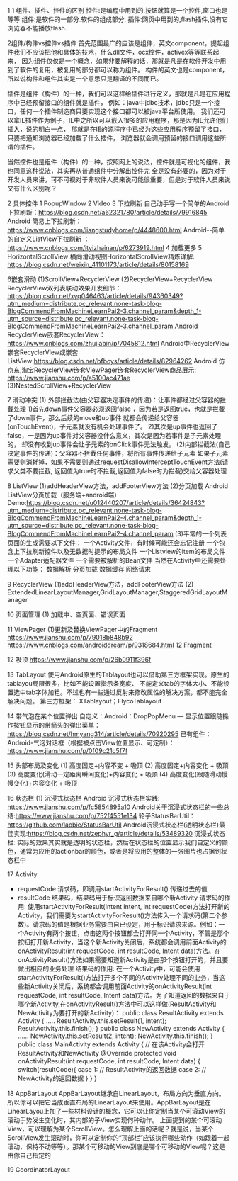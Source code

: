 1
1 组件、插件、控件的区别
控件:是编程中用到的,按钮就算是一个控件,窗口也是等等
组件:是软件的一部分.软件的组成部分.
插件:网页中用到的,flash插件,没有它浏览器不能播放flash.

2组件/构件vs控件vs插件
首先范围最广的应该是组件，英文component，提起组件我们不应该把他和具体的技术，什么dll文件，ocx控件，activex等等联系起来，
因为组件仅仅是一个概念，如果非要解释的话，那就是凡是在软件开发中用到了软件的复用，被复用的部分都可以称为组件。
构件的英文也是component，所以说构件和组件其实是一个意思只是翻译的不同而已。

插件是组件（构件）的一种，我们可以这样给插件进行定义，那就是凡是在应用程序中已经预留接口的组件就是插件，
例如：java中jdbc技术，jdbc只是一个接口，任何一个插件制造商只要实现这个接口都可以被java平台所使用。
我们还可以拿IE插件作为例子，IE中之所以可以嵌入很多的应用程序，那是因为IE允许他们插入，说的明白一点，
那就是在IE的源程序中已经为这些应用程序预留了接口，只要把通知浏览器已经加载了什么插件，
浏览器就会调用预留的接口调用这些所谓的插件。

当然控件也是组件（构件）的一种，按照网上的说法，控件就是可视化的组件，我也同意这种说法，其实再从普通组件中分解出控件完
全是没有必要的，因为对于开发人员来讲，可不可视对于非软件人员来说可能很重要，但是对于软件人员来说又有什么区别呢？

2 具体控件
1 PopupWindow
2 Video
3 下拉刷新
自己动手写一个简单的Android下拉刷新：https://blog.csdn.net/a62321780/article/details/79916845
Android 简易上下拉刷新：https://www.cnblogs.com/liangstudyhome/p/4448600.html
Android--简单的自定义ListView下拉刷新 ：https://www.cnblogs.com/ityizhainan/p/6273919.html
4 加载更多
5 HorizontalScrollView
横向滑动视图HorizontalScrollView精炼详解: https://blog.csdn.net/weixin_41101173/article/details/80158169

6嵌套滑动
(1)ScrollView+RecyclerView
(2)RecyclerView+RecyclerView
RecyclerView双列表联动效果开发细节：https://blog.csdn.net/xyq046463/article/details/94360349?utm_medium=distribute.pc_relevant.none-task-blog-BlogCommendFromMachineLearnPai2-3.channel_param&depth_1-utm_source=distribute.pc_relevant.none-task-blog-BlogCommendFromMachineLearnPai2-3.channel_param
Android RecyclerView嵌套RecyclerView：https://www.cnblogs.com/zhujiabin/p/7045812.html
Android中RecyclerView嵌套RecyclerView或嵌套ListView:https://blog.csdn.net/bfboys/article/details/82964262
Android 仿京东,淘宝RecyclerView嵌套ViewPager嵌套RecyclerView商品展示:
https://www.jianshu.com/p/a5100ac471ae
(3)NestedScrollView+RecyclerView

7 滑动冲突
(1) 外部拦截法(由父容器决定事件的传递)：让事件都经过父容器的拦截处理
1)首先down事件父容器必须返回false ，因为若是返回true，也就是拦截了down事件，那么后续的move和up事件
就都会传递给父容器(onTouchEvent)，子元素就没有机会处理事件了。
2)其次是up事件也返回了false，一是因为up事件对父容器没什么意义，其次是因为若事件是子元素处理的，
却没有收到up事件会让子元素的onClick事件无法触发。
(2)内部拦截法(自己决定事件的传递)：父容器不拦截任何事件，将所有事件传递给子元素
如果子元素需要则消耗掉，如果不需要则通过requestDisallowInterceptTouchEvent方法(请求父类不要拦截,
返回值为true时不拦截,返回值为false时为拦截)交给父容器处理


8 ListView
(1)addHeaderView方法，addFooterView方法
(2)分页加载
Android ListView分页加载（服务端+android端）Demo:https://blog.csdn.net/u012440207/article/details/36424843?utm_medium=distribute.pc_relevant.none-task-blog-BlogCommendFromMachineLearnPai2-4.channel_param&depth_1-utm_source=distribute.pc_relevant.none-task-blog-BlogCommendFromMachineLearnPai2-4.channel_param
(3)平常的一个列表页面的生成需要以下文件：
一个Activity文件，有时候可能还会忘记注册
一个包含上下拉刷新控件以及无数据时提示的布局文件
一个Listview的item的布局文件
一个Adapter适配器文件
一个需要被解析的Bean文件
当然在Activity中还需要处理以下功能：
数据解析
分页加载
数据缓存
网络请求

9 RecyclerView
(1)addHeaderView方法，addFooterView方法
(2) ExtendedLinearLayoutManager,GridLayoutManager,StaggeredGridLayoutManager

10 页面管理
(1) 加载中、空页面、错误页面

11 ViewPager
(1)更新及替换ViewPager中的Fragment
https://www.jianshu.com/p/79018b848b92
https://www.cnblogs.com/androiddream/p/9318684.html
12 Fragment

12 吸顶
https://www.jianshu.com/p/26b0911f396f

13 TabLayout
使用Android原生的Tablayout也可以借助第三方框架实现。原生的tablayou局限很多，比如不能设置指示条宽度、
不能定义tab的字体大小、不能设置选中tab字体加粗。不过也有一些通过反射来修改属性的解决方案，都不能完全解决问题。
第三方框架：
XTablayout；FlycoTablayout

14 带气泡在某个位置弹出
自定义：Android：DropPopMenu — 显示位置跟随操作按钮显示的带箭头的弹出菜单：https://blog.csdn.net/hmyang314/article/details/70920295
已有组件：Android-气泡对话框（根据被点击View位置显示、可定制）：https://www.jianshu.com/p/0f09c21c5f7f

15 头部布局及变化
(1) 高度固定+内容不变 + 吸顶
(2) 高度固定+内容变化 + 吸顶
(3) 高度变化(滑动一定距离瞬间变化)+内容变化 + 吸顶
(4) 高度变化(跟随滑动慢慢变化)+内容变化 + 吸顶

16 状态栏
(1) 沉浸式状态栏
Android 沉浸式状态栏实践: https://www.jianshu.com/p/fc5854895a10
Android关于沉浸式状态栏的一些总结:https://www.jianshu.com/p/752f4551e134
轮子StatusBarUtil：https://github.com/laobie/StatusBarUtil
Android沉浸式状态栏(透明状态栏)最佳实现:https://blog.csdn.net/zephyr_g/article/details/53489320
沉浸式状态栏:
实际的效果其实就是透明的状态栏，然后在状态栏的位置显示我们自定义的颜色，通常为应用的actionbar的颜色，或者是将应用的整体的一张图片也占据到状态栏中

17 Activity
* requestCode 请求码，即调用startActivityForResult() 传递过去的值
* resultCode 结果码，结果码用于标识返回数据来自哪个新Activity
请求码的作用:
使用startActivityForResult(Intent intent, int requestCode)方法打开新的Activity，我们需要为startActivityForResult()方法传入一个请求码(第二个参数)。请求码的值是根据业务需要由自已设定，用于标识请求来源。例如：一个Activity有两个按钮，点击这两个按钮都会打开同一个Activity，不管是那个按钮打开新Activity，当这个新Activity关闭后，系统都会调用前面Activity的onActivityResult(int requestCode, int resultCode, Intent data)方法。在onActivityResult()方法如果需要知道新Activity是由那个按钮打开的，并且要做出相应的业务处理
结果码的作用:
在一个Activity中，可能会使用startActivityForResult()方法打开多个不同的Activity处理不同的业务，当这些新Activity关闭后，系统都会调用前面Activity的onActivityResult(int requestCode, int resultCode, Intent data)方法。为了知道返回的数据来自于哪个新Activity,在onActivityResult()方法中可以这样做(ResultActivity和NewActivity为要打开的新Activity)：
public class ResultActivity extends Activity {
           .....
           ResultActivity.this.setResult(1, intent);
           ResultActivity.this.finish();
    }
    public class NewActivity extends Activity {
           ......
            NewActivity.this.setResult(2, intent);
            NewActivity.this.finish();
    }
    public class MainActivity extends Activity { // 在该Activity会打开ResultActivity和NewActivity
           @Override protected void onActivityResult(int requestCode, int resultCode, Intent data) {
                   switch(resultCode){
                       case 1:
                       // ResultActivity的返回数据
                       case 2:
                        // NewActivity的返回数据
                    }
              }
    }

18 AppBarLayout
AppBarLayout继承自LinearLayout，布局方向为垂直方向。所以你可以把它当成垂直布局的LinearLayout来使用。AppBarLayout是在LinearLayou上加了一些材料设计的概念，它可以让你定制当某个可滚动View的滚动手势发生变化时，其内部的子View实现何种动作。
上面提到的某个可滚动View，可以理解为某个ScrollView。怎么理解上面的话呢？就是说，当某个ScrollView发生滚动时，你可以定制你的“顶部栏”应该执行哪些动作（如跟着一起滚动、保持不动等等）。那某个可移动的View到底是哪个可移动的View呢？这是由你自己指定的

19 CoordinatorLayout